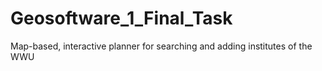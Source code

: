 # Geosoftware_1_Final_Task
Map-based, interactive planner for searching and adding institutes of the WWU
